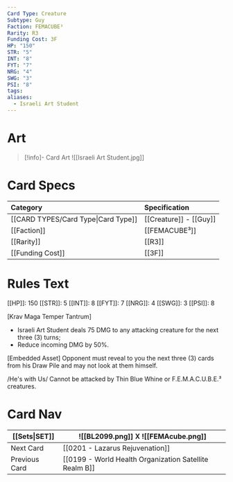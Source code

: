 ```yaml
---
Card Type: Creature
Subtype: Guy
Faction: FEMACUBE³
Rarity: R3
Funding Cost: 3F
HP: "150"
STR: "5"
INT: "8"
FYT: "7"
NRG: "4"
SWG: "3"
PSI: "8"
tags: 
aliases:
  - Israeli Art Student
---
```

# Art

> [!info]- Card Art
> ![[Israeli Art Student.jpg]]

# Card Specs

| Category | Specification| 
| :--- | :--- |
| [[CARD TYPES/Card Type\|Card Type]] | [[Creature]] - [[Guy]] |  
| [[Faction]] | [[FEMACUBE³]] |  
| [[Rarity]] | [[R3]] |  
| [[Funding Cost]] | [[3F]] |  

# Rules Text  

[[HP]]: 150 [[STR]]: 5 [[INT]]: 8 [[FYT]]: 7 [[NRG]]: 4 [[SWG]]: 3 [[PSI]]: 8  

[Krav Maga Temper Tantrum]
- Israeli Art Student deals 75 DMG to any attacking creature for the next three (3) turns;
- Reduce incoming DMG by 50%.

[Embedded Asset] 
Opponent must reveal to you the next three (3) cards from his Draw Pile and may not look at them himself.

/He's with Us/ 
Cannot be attacked by Thin Blue Whine or F.E.M.A.C.U.B.E.³ creatures.

# Card Nav

| [[Sets\|SET]] |  ![[BL2099.png]] 𐌢 ![[FEMAcube.png]] |
| --- | --- |
| Next Card | [[0201 - Lazarus Rejuvenation]] |
| Previous Card | [[0199 - World Health Organization Satellite Realm B]] |

